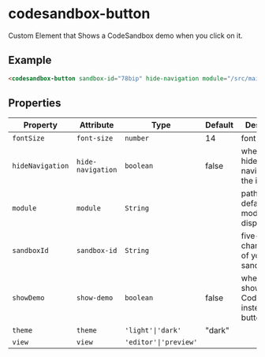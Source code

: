 # codesandbox-button

Custom Element that Shows a CodeSandbox demo when you click on it.

## Example

```html
<codesandbox-button sandbox-id="78bip" hide-navigation module="/src/main-component.js"></codesandbox-button>
```

## Properties

| Property         | Attribute         | Type                  | Default | Description                                      |
|------------------|-------------------|-----------------------|---------|--------------------------------------------------|
| `fontSize`       | `font-size`       | `number`              | 14      | font size                                        |
| `hideNavigation` | `hide-navigation` | `boolean`             | false   | when true, hides navigation in the iframe        |
| `module`         | `module`          | `String`              |         | path to the default module to display            |
| `sandboxId`      | `sandbox-id`      | `String`              |         | five-character id of your sandbox                |
| `showDemo`       | `show-demo`       | `boolean`             | false   | when true, shows the CodeSandbox instead of the button |
| `theme`          | `theme`           | `'light'\|'dark'`     | "dark"  |                                                  |
| `view`           | `view`            | `'editor'\|'preview'` |         |                                                  |
